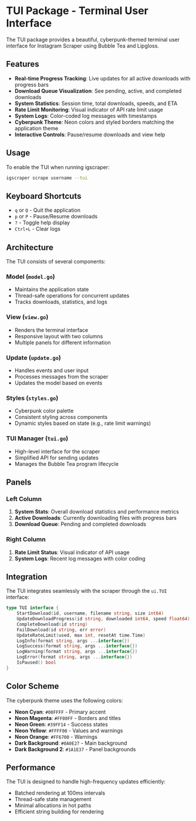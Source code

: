 # TUI Package - Terminal User Interface

The TUI package provides a beautiful, cyberpunk-themed terminal user interface for Instagram Scraper using Bubble Tea and Lipgloss.

## Features

- **Real-time Progress Tracking**: Live updates for all active downloads with progress bars
- **Download Queue Visualization**: See pending, active, and completed downloads
- **System Statistics**: Session time, total downloads, speeds, and ETA
- **Rate Limit Monitoring**: Visual indicator of API rate limit usage
- **System Logs**: Color-coded log messages with timestamps
- **Cyberpunk Theme**: Neon colors and styled borders matching the application theme
- **Interactive Controls**: Pause/resume downloads and view help

## Usage

To enable the TUI when running igscraper:

```bash
igscraper scrape username --tui
```

## Keyboard Shortcuts

- `q` or `Q` - Quit the application
- `p` or `P` - Pause/Resume downloads
- `?` - Toggle help display
- `Ctrl+L` - Clear logs

## Architecture

The TUI consists of several components:

### Model (`model.go`)
- Maintains the application state
- Thread-safe operations for concurrent updates
- Tracks downloads, statistics, and logs

### View (`view.go`)
- Renders the terminal interface
- Responsive layout with two columns
- Multiple panels for different information

### Update (`update.go`)
- Handles events and user input
- Processes messages from the scraper
- Updates the model based on events

### Styles (`styles.go`)
- Cyberpunk color palette
- Consistent styling across components
- Dynamic styles based on state (e.g., rate limit warnings)

### TUI Manager (`tui.go`)
- High-level interface for the scraper
- Simplified API for sending updates
- Manages the Bubble Tea program lifecycle

## Panels

### Left Column
1. **System Stats**: Overall download statistics and performance metrics
2. **Active Downloads**: Currently downloading files with progress bars
3. **Download Queue**: Pending and completed downloads

### Right Column
1. **Rate Limit Status**: Visual indicator of API usage
2. **System Logs**: Recent log messages with color coding

## Integration

The TUI integrates seamlessly with the scraper through the `ui.TUI` interface:

```go
type TUI interface {
    StartDownload(id, username, filename string, size int64)
    UpdateDownloadProgress(id string, downloaded int64, speed float64)
    CompleteDownload(id string)
    FailDownload(id string, err error)
    UpdateRateLimit(used, max int, resetAt time.Time)
    LogInfo(format string, args ...interface{})
    LogSuccess(format string, args ...interface{})
    LogWarning(format string, args ...interface{})
    LogError(format string, args ...interface{})
    IsPaused() bool
}
```

## Color Scheme

The cyberpunk theme uses the following colors:
- **Neon Cyan**: `#00FFFF` - Primary accent
- **Neon Magenta**: `#FF00FF` - Borders and titles
- **Neon Green**: `#39FF14` - Success states
- **Neon Yellow**: `#FFFF00` - Values and warnings
- **Neon Orange**: `#FF6700` - Warnings
- **Dark Background**: `#0A0E27` - Main background
- **Dark Background 2**: `#1A1E37` - Panel backgrounds

## Performance

The TUI is designed to handle high-frequency updates efficiently:
- Batched rendering at 100ms intervals
- Thread-safe state management
- Minimal allocations in hot paths
- Efficient string building for rendering